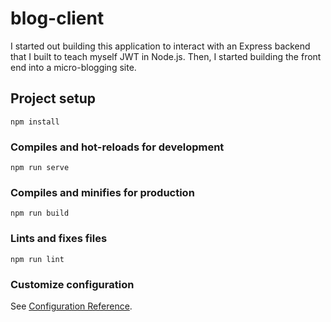 # blog-client

I started out building this application to interact with an Express backend that I built to teach myself JWT in Node.js. Then, I started building the front end into a micro-blogging site.


## Project setup
```
npm install
```

### Compiles and hot-reloads for development
```
npm run serve
```

### Compiles and minifies for production
```
npm run build
```

### Lints and fixes files
```
npm run lint
```

### Customize configuration
See [Configuration Reference](https://cli.vuejs.org/config/).
